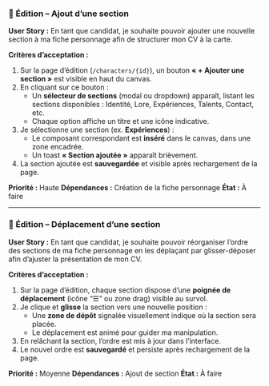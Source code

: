 ### 🧩 Édition – Ajout d’une section

**User Story :**
En tant que candidat, je souhaite pouvoir ajouter une nouvelle section à ma fiche personnage afin de structurer mon CV à la carte.

**Critères d’acceptation :**
1. Sur la page d’édition (`/characters/{id}`), un bouton **« + Ajouter une section »** est visible en haut du canvas.
2. En cliquant sur ce bouton :
   - Un **sélecteur de sections** (modal ou dropdown) apparaît, listant les sections disponibles : Identité, Lore, Expériences, Talents, Contact, etc.
   - Chaque option affiche un titre et une icône indicative.
3. Je sélectionne une section (ex. **Expériences**) :
   - Le composant correspondant est **inséré** dans le canvas, dans une zone encadrée.
   - Un toast **« Section ajoutée »** apparaît brièvement.
4. La section ajoutée est **sauvegardée** et visible après rechargement de la page.

**Priorité :** Haute
**Dépendances :** Création de la fiche personnage
**État :** À faire

---

### 🧩 Édition – Déplacement d’une section

**User Story :**
En tant que candidat, je souhaite pouvoir réorganiser l’ordre des sections de ma fiche personnage en les déplaçant par glisser-déposer afin d’ajuster la présentation de mon CV.

**Critères d’acceptation :**
1. Sur la page d’édition, chaque section dispose d’une **poignée de déplacement** (icône “☰” ou zone drag) visible au survol.
2. Je clique et **glisse** la section vers une nouvelle position :
   - Une **zone de dépôt** signalée visuellement indique où la section sera placée.
   - Le déplacement est animé pour guider ma manipulation.
3. En relâchant la section, l’ordre est mis à jour dans l’interface.
4. Le nouvel ordre est **sauvegardé** et persiste après rechargement de la page.

**Priorité :** Moyenne
**Dépendances :** Ajout de section
**État :** À faire